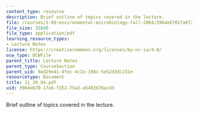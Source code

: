 ```yaml
---
content_type: resource
description: Brief outline of topics covered in the lecture.
file: /courses/1-89-environmental-microbiology-fall-2004/39b4e67017a6f25275a2a5492676ac43_11_30_04.pdf
file_size: 35840
file_type: application/pdf
learning_resource_types:
- Lecture Notes
license: https://creativecommons.org/licenses/by-nc-sa/4.0/
ocw_type: OCWFile
parent_title: Lecture Notes
parent_type: CourseSection
parent_uid: 9ad29e41-4fec-4c2a-198c-5e52d3dc231e
resourcetype: Document
title: 11_30_04.pdf
uid: 39b4e670-17a6-f252-75a2-a5492676ac43
---
```

Brief outline of topics covered in the lecture.